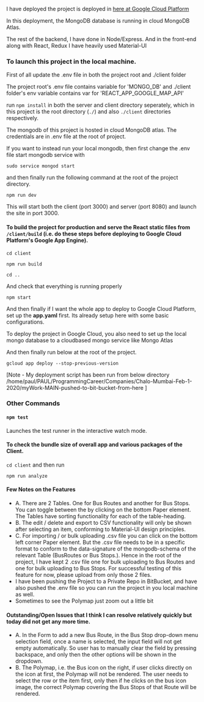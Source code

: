I have deployed the project is deployed in [here at Google Cloud Platform](https://cholo-app-exercise.appspot.com/)

In this deployment, the MongoDB database is running in cloud MongoDB Atlas.

The rest of the backend, I have done in Node/Express. And in the front-end along with React, Redux I have heavily used Material-UI

### To launch this project in the local machine.

First of all update the .env file in both the project root and ./client folder

The project root's .env file contains variable for 'MONGO_DB' and ./client folder's env variable contains var for 'REACT_APP_GOOGLE_MAP_API'

run `npm install` in both the server and client directory seperately, which in this project is the root directory (`./`) and also `./client` directories respectively.

The mongodb of this project is hosted in cloud MongoDB atlas. The credentials are in .env file at the root of project.

If you want to instead run your local mongodb, then first change the .env file start mongodb service with

`sudo service mongod start`

and then finally run the following command at the root of the project directory.

`npm run dev`

This will start both the client (port 3000) and server (port 8080) and launch the site in port 3000.

#### To build the project for production and serve the React static files from `/client/build` (i.e. do these steps before deploying to Google Cloud Platform's Google App Engine).

```
cd client

npm run build

cd ..

```

And check that everything is running properly

```
npm start

```

And then finally if I want the whole app to deploy to Google Cloud Platform, set up the **app.yaml** first. Its already setup here with some basic configurations.

To deploy the project in Google Cloud, you also need to set up the local mongo database to a cloudbased mongo service like Mongo Atlas

And then finally run below at the root of the project.

```
gcloud app deploy --stop-previous-version
```

[Note - My deployment script has been run from below directory
/home/paul/PAUL/ProgrammingCareer/Companies/Chalo-Mumbai-Feb-1-2020/myWork-MAIN-pushed-to-bit-bucket-from-here
]

### Other Commands

#### `npm test`

Launches the test runner in the interactive watch mode.<br>

#### To check the bundle size of overall app and various packages of the Client.

`cd client` and then run

`npm run analyze`

#### Few Notes on the Features

- A. There are 2 Tables. One for Bus Routes and another for Bus Stops. You can toggle between the by clicking on the bottom Paper element. The Tables have sorting functionality for each of the table-heading.
- B. The edit / delete and export to CSV functionality will only be shown after selecting an item, conforming to Material-UI design principles.
- C. For importing / or bulk uploading .csv file you can click on the bottom left corner Paper element. But the .csv file needs to be in a specific format to conform to the data-signature of the mongodb-schema of the relevant Table (BusRoutes or Bus Stops.). Hence in the root of the project, I have kept 2 .csv file one for bulk uploading to Bus Routes and one for bulk uploading to Bus Stops. For successful testing of this feature for now, please upload from only those 2 files.
- I have been pushing the Project to a Private Repo in BitBucket, and have also pushed the .env file so you can run the project in you local machine as well.
- Sometimes to see the Polymap just zoom out a little bit

#### Outstanding/Open Issues that I think I can resolve relatively quickly but today did not get any more time.

- A. In the Form to add a new Bus Route, in the Bus Stop drop-down menu selection field, once a name is selected, the input field will not get empty automatically. So user has to manually clear the field by pressing backspace, and only then the other options will be shown in the dropdown.
- B. The Polymap, i.e. the Bus icon on the right, if user clicks directly on the icon at first, the Polymap will not be rendered. The user needs to select the row or the item first, only then if he clicks on the bus icon image, the correct Polymap covering the Bus Stops of that Route will be rendered.
